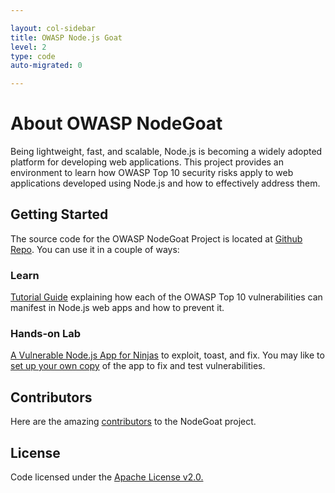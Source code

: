 ```yaml
---

layout: col-sidebar
title: OWASP Node.js Goat
level: 2
type: code
auto-migrated: 0

---
```


# About OWASP NodeGoat

Being lightweight, fast, and scalable, Node.js is becoming a widely adopted platform for developing web applications. This project provides an environment to learn how OWASP Top 10 security risks apply to web applications developed using Node.js and how to effectively address them.

## Getting Started

The source code for the OWASP NodeGoat Project is located at [Github Repo](https://github.com/OWASP/NodeGoat). You can use it in a couple of ways:

### Learn
[Tutorial Guide](http://nodegoat.herokuapp.com/tutorial) explaining how each of the OWASP Top 10 vulnerabilities can manifest in Node.js web apps and how to prevent it.

### Hands-on Lab
[A Vulnerable Node.js App for Ninjas](http://nodegoat.herokuapp.com/) to exploit, toast, and fix. You may like to [set up your own copy](https://github.com/OWASP/NodeGoat#how-to-setup-your-copy-of-nodegoat) of the app to fix and test vulnerabilities. 

## Contributors
Here are the amazing [contributors](https://github.com/OWASP/NodeGoat/graphs/contributors) to the NodeGoat project.

## License
Code licensed under the [Apache License v2.0.](http://www.apache.org/licenses/LICENSE-2.0)
